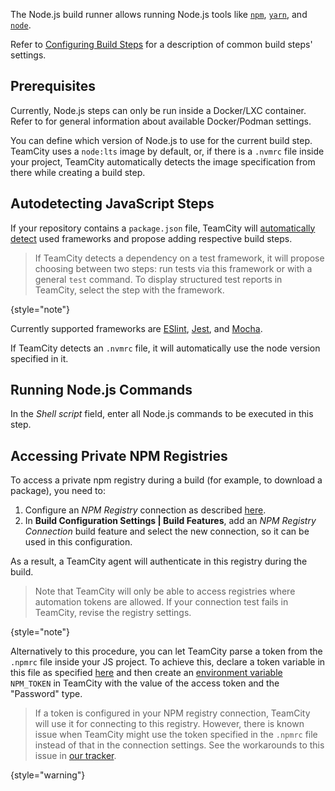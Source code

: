 [//]: # (title: Node.js)
[//]: # (auxiliary-id: Node.js)

The Node.js build runner allows running Node.js tools like [`npm`](https://www.npmjs.com/), [`yarn`](https://yarnpkg.com/), and [`node`](https://github.com/nodejs/node).

Refer to [Configuring Build Steps](configuring-build-steps.md) for a description of common build steps' settings.

## Prerequisites

Currently, Node.js steps can only be run inside a Docker/LXC container. Refer to [](container-wrapper.md) for general information about available Docker/Podman settings.

You can define which version of Node.js to use for the current build step. TeamCity uses a `node:lts` image by default, or, if there is a `.nvmrc` file inside your project, TeamCity automatically detects the image specification from there while creating a build step.

## Autodetecting JavaScript Steps

If your repository contains a `package.json` file, TeamCity will [automatically detect](configuring-build-steps.md#Autodetecting+Build+Steps) used frameworks and propose adding respective build steps.

>If TeamCity detects a dependency on a test framework, it will propose choosing between two steps: run tests via this framework or with a general `test` command. To display structured test reports in TeamCity, select the step with the framework.
> 
{style="note"}

Currently supported frameworks are [ESlint](https://eslint.org/), [Jest](https://jestjs.io/), and [Mocha](https://mochajs.org/).

If TeamCity detects an `.nvmrc` file, it will automatically use the node version specified in it.

## Running Node.js Commands

In the _Shell script_ field, enter all Node.js commands to be executed in this step.

## Accessing Private NPM Registries

To access a private npm registry during a build (for example, to download a package), you need to:
1. Configure an _NPM Registry_ connection as described [here](configuring-connections.md#npm-registry-settings).
2. In __Build Configuration Settings | Build Features__, add an _NPM Registry Connection_ build feature and select the new connection, so it can be used in this configuration.

As a result, a TeamCity agent will authenticate in this registry during the build.

>Note that TeamCity will only be able to access registries where automation tokens are allowed. If your connection test fails in TeamCity, revise the registry settings.
> 
{style="note"}

Alternatively to this procedure, you can let TeamCity parse a token from the `.npmrc` file inside your JS project. To achieve this, declare a token variable in this file as specified [here](https://docs.npmjs.com/using-private-packages-in-a-ci-cd-workflow#create-and-check-in-a-project-specific-npmrc-file) and then create an [environment variable](configuring-build-parameters.md) `NPM_TOKEN` in TeamCity with the value of the access token and the "Password" type.

>If a token is configured in your NPM registry connection, TeamCity will use it for connecting to this registry. However, there is known issue when TeamCity might use the token specified in the `.npmrc` file instead of that in the connection settings. See the workarounds to this issue in [our tracker](https://youtrack.jetbrains.com/issue/TW-71200#focus=Comments-27-4854154.0-0).
> 
{style="warning"}
